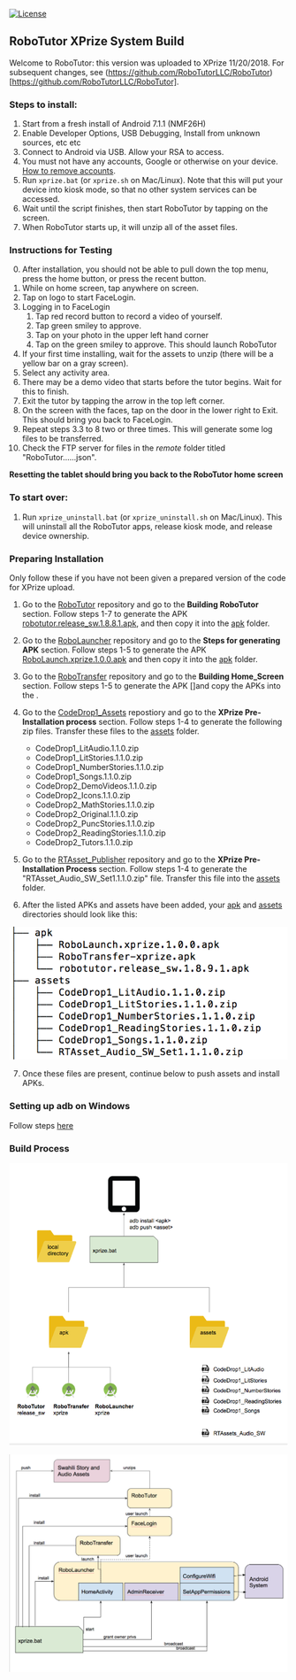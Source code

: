 [![License](https://img.shields.io/badge/License-Apache%202.0-blue.svg)](https://opensource.org/licenses/Apache-2.0)

## RoboTutor XPrize System Build

Welcome to RoboTutor: this version was uploaded to XPrize 11/20/2018. For subsequent changes, see (https://github.com/RoboTutorLLC/RoboTutor)[https://github.com/RoboTutorLLC/RoboTutor].

### Steps to install:

1. Start from a fresh install of Android 7.1.1 (NMF26H)
2. Enable Developer Options, USB Debugging, Install from unknown sources, etc etc
3. Connect to Android via USB. Allow your RSA to access.
4. You must not have any accounts, Google or otherwise on your device. [How to remove accounts](https://support.google.com/nexus/answer/2840815?hl=en).
5. Run `xprize.bat` (or `xprize.sh` on Mac/Linux). Note that this will put your device into kiosk mode, so that no other system services can be accessed.
6. Wait until the script finishes, then start RoboTutor by tapping on the screen.
7. When RoboTutor starts up, it will unzip all of the asset files.

### Instructions for Testing
0. After installation, you should not be able to pull down the top menu, press the home button, or press the recent button. 
1. While on home screen, tap anywhere on screen.
2. Tap on logo to start FaceLogin.
3. Logging in to FaceLogin
	1. Tap red record button to record a video of yourself.
	2. Tap green smiley to approve.
	3. Tap on your photo in the upper left hand corner
	4. Tap on the green smiley to approve. This should launch RoboTutor
4. If your first time installing, wait for the assets to unzip (there will be a yellow bar on a gray screen).
5. Select any activity area.
6. There may be a demo video that starts before the tutor begins. Wait for this to finish.
7. Exit the tutor by tapping the arrow in the top left corner.
8. On the screen with the faces, tap on the door in the lower right to Exit. This should bring you back to FaceLogin.
9. Repeat steps 3.3 to 8 two or three times. This will generate some log files to be transferred.
10. Check the FTP server for files in the *remote* folder titled "RoboTutor......json".

**Resetting the tablet should bring you back to the RoboTutor home screen**




### To start over:
1. Run `xprize_uninstall.bat` (or `xprize_uninstall.sh` on Mac/Linux). This will uninstall all the RoboTutor apps, release kiosk mode, and release device ownership.





### Preparing Installation
Only follow these if you have not been given a prepared version of the code for XPrize upload.


1. Go to the [RoboTutor](https://github.com/XPRIZE/GLEXP-Team-RoboTutor-RoboTutor) repository and go to the **Building RoboTutor** section. Follow steps 1-7 to generate the APK [robotutor.release_sw.1.8.8.1.apk](apk/robotutor.release_sw.1.8.8.1.apk), and then copy it into the [apk](apk) folder.
2. Go to the [RoboLauncher](https://github.com/XPRIZE/GLEXP-Team-RoboTutor-RoboLauncher) repository and go to the **Steps for generating APK** section. Follow steps 1-5 to generate the APK [RoboLaunch.xprize.1.0.0.apk](apk/RoboLaunch.xprize.1.0.0.apk) and then copy it into the [apk](apk) folder.
3. Go to the [RoboTransfer](https://github.com/XPRIZE/GLEXP-Team-RoboTutor-RoboTransfer) repository and go to the **Building Home_Screen** section. Follow steps 1-5 to generate the APK []and copy the APKs into the .
4. Go to the [CodeDrop1_Assets](https://github.com/XPRIZE/GLEXP-Team-RoboTutor-CodeDrop1-Assets) repostiory and go to the **XPrize Pre-Installation process** section. Follow steps 1-4 to generate the following zip files. Transfer these files to the [assets](assets) folder.
	* CodeDrop1_LitAudio.1.1.0.zip
	* CodeDrop1_LitStories.1.1.0.zip
	* CodeDrop1_NumberStories.1.1.0.zip
	* CodeDrop1_Songs.1.1.0.zip
	* CodeDrop2_DemoVideos.1.1.0.zip
	* CodeDrop2_Icons.1.1.0.zip
	* CodeDrop2_MathStories.1.1.0.zip
	* CodeDrop2_Original.1.1.0.zip
	* CodeDrop2_PuncStories.1.1.0.zip
	* CodeDrop2_ReadingStories.1.1.0.zip
	* CodeDrop2_Tutors.1.1.0.zip


5. Go to the [RTAsset_Publisher](https://github.com/XPRIZE/GLEXP-Team-RoboTutor-RTAsset_Publisher) repository and go to the **XPrize Pre-Installation Process** section. Follow steps 1-4 to generate the "RTAsset_Audio_SW_Set1.1.1.0.zip" file. Transfer this file into the [assets](assets) folder.

6. After the listed APKs and assets have been added, your [apk](apk) and [assets](assets) directories should look like this:

![expected directory contents](img/expected_dirs.png)

7. Once these files are present, continue below to push assets and install APKs.

### Setting up adb on Windows
Follow steps [here](https://www.xda-developers.com/install-adb-windows-macos-linux/)


### Build Process

![pre-build process](img/pre_build_process.png)


![build process](img/build_process.png)

